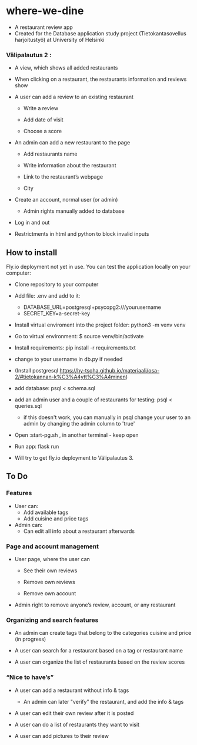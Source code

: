 # where-we-dine

- A restaurant review app
- Created for the Database application study project (Tietokantasovellus harjoitustyö) at University of Helsinki

### Välipalautus 2 : 

- A view, which shows all added restaurants 

- When clicking on a restaurant, the restaurants information and reviews show 

- A user can add a review to an existing restaurant 

    - Write a review 

    - Add date of visit 

    - Choose a score 

- An admin can add a new restaurant to the page 

    - Add restaurants name 

    - Write information about the restaurant 

    - Link to the restaurant’s webpage 

    - City 
 
- Create an account, normal user (or admin)
    - Admin rights manually added to database

- Log in and out 

- Restrictments in html and python to block invalid inputs
 
## How to install
Fly.io deployment not yet in use. You can test the application locally on your computer:

- Clone repository to your computer
- Add file: .env and add to it: 
    - DATABASE_URL=postgresql+psycopg2:///yourusername  
    - SECRET_KEY=a-secret-key
- Install virtual enviroment into the project folder: python3 -m venv venv
- Go to virtual environment: $ source venv/bin/activate
- Install requirements: pip install -r requirements.txt

- change to your username in db.py if needed
- (Install postgresql https://hy-tsoha.github.io/materiaali/osa-2/#tietokannan-k%C3%A4ytt%C3%A4minen)
- add database: psql < schema.sql
- add an admin user and a couple of restaurants for testing: psql < queries.sql
    - if this doesn't work, you can manually in psql change your user to an admin by changing the admin column to 'true'
- Open :start-pg.sh , in another terminal - keep open
- Run app: flask run


- Will try to get fly.io deployment to Välipalautus 3.

## To Do

### Features
- User can:
    - Add available tags 
    - Add cuisine and price tags 
- Admin can:
    - Can edit all info about a restaurant afterwards

### Page and account management

- User page, where the user can 

    - See their own reviews 

    - Remove own reviews 

    - Remove own account 

- Admin right to remove anyone’s review, account, or any restaurant 
 

### Organizing and search features 

- An admin can create tags that belong to the categories cuisine and price (in progress)

- A user can search for a restaurant based on a tag or restaurant name

- A user can organize the list of restaurants based on the review scores 
 

### “Nice to have’s”

- A user can add a restaurant without info & tags 

    - An admin can later "verify" the restaurant, and add the info & tags 

- A user can edit their own review after it is posted 

- A user can do a list of restaurants they want to visit 

- A user can add pictures to their review

